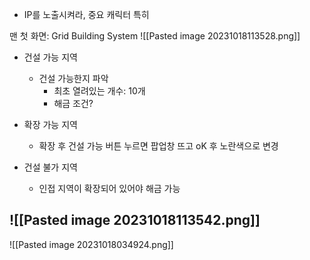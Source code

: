 - IP를 노출시켜라, 중요 캐릭터 특히

맨 첫 화면: Grid Building System
![[Pasted image 20231018113528.png]]
- 건설 가능 지역
	- 건설 가능한지 파악
		- 최초 열려있는 개수: 10개
		- 해금 조건?

- 확장 가능 지역
	- 확장 후 건설 가능 버튼 누르면 팝업창 뜨고 oK 후 노란색으로 변경

- 건설 불가 지역
	- 인접 지역이 확장되어 있어야 해금 가능


![[Pasted image 20231018113542.png]]
- 

![[Pasted image 20231018034924.png]]
